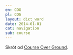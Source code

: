 ```yaml
---
en: COG
pl: COG
layout: dict_word
date: 2014-01-01
cat: navigation
sub: course
---
```


Skrót od [Course Over Ground](/dict/c/course-over-ground.html).